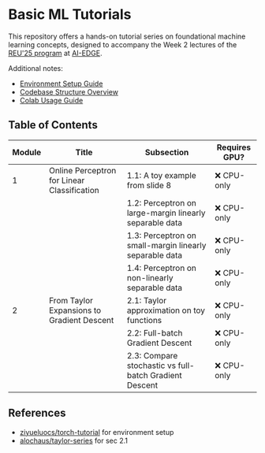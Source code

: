 # Basic ML Tutorials

This repository offers a hands-on tutorial series on foundational machine learning concepts, designed to accompany the Week 2 lectures of the [REU'25 program](https://reu-ai-edge-osu.github.io/lectures.html) at [AI-EDGE](https://aiedge.osu.edu/).

Additional notes:
- [Environment Setup Guide](./notes/env.md)
- [Codebase Structure Overview](./notes/codebase.md)
- [Colab Usage Guide](./notes/colab.md)

## Table of Contents

| Module | Title                                       | Subsection                                              | Requires GPU? |
| ------ | ------------------------------------------- | ------------------------------------------------------- | ------------- |
| 1      | Online Perceptron for Linear Classification | 1.1: A toy example from slide 8                         | ❌ CPU-only    |
|        |                                             | 1.2: Perceptron on large-margin linearly separable data | ❌ CPU-only    |
|        |                                             | 1.3: Perceptron on small-margin linearly separable data | ❌ CPU-only    |
|        |                                             | 1.4: Perceptron on non-linearly separable data          | ❌ CPU-only    |
| 2      | From Taylor Expansions to Gradient Descent  | 2.1: Taylor approximation on toy functions              | ❌ CPU-only    |
|        |                                             | 2.2: Full-batch Gradient Descent                        | ❌ CPU-only    |
|        |                                             | 2.3: Compare stochastic vs full-batch Gradient Descent  | ❌ CPU-only    |

## References
- [ziyueluocs/torch-tutorial](https://github.com/ziyueluocs/torch-tutorial) for environment setup
- [alochaus/taylor-series](https://github.com/alochaus/taylor-series) for sec 2.1
